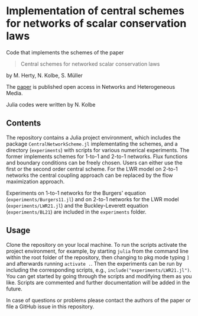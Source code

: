 # Implementation of central schemes for networks of scalar conservation laws
Code that implements the schemes of the paper
> Central schemes for networked scalar conservation laws

by M. Herty, N. Kolbe, S. Müller

The [paper](https://doi.org/10.3934/nhm.2023012) is published open access in Networks and Heterogeneous Media.

Julia codes were written by N. Kolbe

## Contents
The repository contains a Julia project environment, which includes the package `CentralNetworkScheme.jl` implementating the schemes, and a directory (`experiments`) with scripts for various numerical experiments. The former implements schemes for 1-to-1 and 2-to-1 networks. Flux functions and boundary conditions can be freely chosen. Users can either use the first or the second order central scheme. For the LWR model on 2-to-1 networks the central coupling approach can be replaced by the flow maximization approach. 

Experiments on 1-to-1 networks for the Burgers' equation (`experiments/Burgers11.jl`) and on 2-to-1 networks for the LWR model (`experiments/LWR21.jl`) and the Buckley-Leverett equation (`experiments/BL21`) are included in the `experiments` folder.

## Usage 
Clone the repository on your local machine. To run the scripts activate the project environment, for example, by starting `julia` from the command line within the root folder of the repository, then changing to pkg mode typing `]` and afterwards running `activate .`. Then the experiments can be run by including the corresponding scripts, e.g., `include("experiments/LWR21.jl")`.  You can get started by going through the scripts and modifying them as you like. Scripts are commented and further documentation  will be added in the future. 

In case of questions or problems please contact the authors of the paper or file a GitHub issue in this repository.
